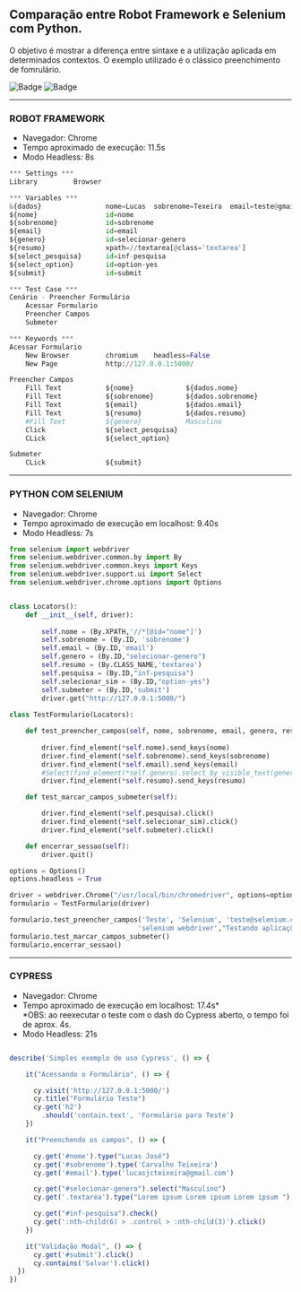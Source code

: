 ## __Comparação entre Robot Framework e Selenium com Python.__  

<p>O objetivo é mostrar a diferença entre sintaxe e a utilização aplicada em determinados contextos.  O exemplo utilizado é o clássico preenchimento de fomrulário.</p>



![Badge](https://img.shields.io/badge/Selenium-Python-blue)
![Badge](https://img.shields.io/badge/RobotFramework-Browser-brightgreen)    

***  

### ROBOT FRAMEWORK  

* Navegador: Chrome   
* Tempo aproximado de execução: 11.5s    
* Modo Headless: 8s    


```python
*** Settings ***
Library         Browser

*** Variables ***
&{dados}                nome=Lucas  sobrenome=Texeira  email=teste@gmail.com  resumo=Automacao com RobotFramework
${nome}                 id=nome
${sobrenome}            id=sobrenome
${email}                id=email
${genero}               id=selecionar-genero
${resumo}               xpath=//textarea[@class='textarea']
${select_pesquisa}      id=inf-pesquisa
${select_option}        id=option-yes
${submit}               id=submit

*** Test Case ***
Cenário - Preencher Formulário
    Acessar Formulario
    Preencher Campos
    Submeter

*** Keywords ***
Acessar Formulario
    New Browser         chromium    headless=False
    New Page            http://127.0.0.1:5000/     

Preencher Campos
    Fill Text           ${nome}             ${dados.nome}
    Fill Text           ${sobrenome}        ${dados.sobrenome}
    Fill Text           ${email}            ${dados.email}
    Fill Text           ${resumo}           ${dados.resumo}
    #Fill Text          ${genero}           Masculino
    Click               ${select_pesquisa}
    CLick               ${select_option}

Submeter
    CLick               ${submit}

```   

***   

### PYTHON COM SELENIUM     

* Navegador: Chrome   
* Tempo aproximado de execução em localhost: 9.40s     
* Modo Headless: 7s   

```python
from selenium import webdriver
from selenium.webdriver.common.by import By
from selenium.webdriver.common.keys import Keys
from selenium.webdriver.support.ui import Select
from selenium.webdriver.chrome.options import Options


class Locators():
    def __init__(self, driver):
            
        self.nome = (By.XPATH,'//*[@id="nome"]')
        self.sobrenome = (By.ID, 'sobrenome')
        self.email = (By.ID,'email')
        self.genero = (By.ID,"selecionar-genero")
        self.resumo = (By.CLASS_NAME,'textarea')
        self.pesquisa = (By.ID,"inf-pesquisa")
        self.selecionar_sim = (By.ID,"option-yes")
        self.submeter = (By.ID,'submit')
        driver.get("http://127.0.0.1:5000/")
        
class TestFormulario(Locators):

    def test_preencher_campos(self, nome, sobrenome, email, genero, resumo):
        
        driver.find_element(*self.nome).send_keys(nome)
        driver.find_element(*self.sobrenome).send_keys(sobrenome)
        driver.find_element(*self.email).send_keys(email)
        #Select(find_element(*self.genero).select_by_visible_text(genero))
        driver.find_element(*self.resumo).send_keys(resumo)

    def test_marcar_campos_submeter(self):

        driver.find_element(*self.pesquisa).click()
        driver.find_element(*self.selecionar_sim).click()
        driver.find_element(*self.submeter).click()

    def encerrar_sessao(self):
        driver.quit()

options = Options()
options.headless = True

driver = webdriver.Chrome("/usr/local/bin/chromedriver", options=options)
formulario = TestFormulario(driver)

formulario.test_preencher_campos('Teste', 'Selenium', 'teste@selenium.com', 
                                'selenium webdriver',"Testando aplicações com selenium")
formulario.test_marcar_campos_submeter()
formulario.encerrar_sessao()

```
***  

### CYPRESS   

* Navegador: Chrome    
* Tempo aproximado de execução em localhost: 17.4s*   
*OBS: ao reexecutar o teste com o dash do Cypress aberto, o tempo foi de aprox. 4s.    
* Modo Headless: 21s   

```javascript

describe('Simples exemplo de uso Cypress', () => {

    it("Acessando o Formulário", () => {

      cy.visit('http://127.0.0.1:5000/')
      cy.title("Formulário Teste")
      cy.get('h2')
        .should('contain.text', 'Formulário para Teste')
    })

    it("Preenchendo os campos", () => {

      cy.get('#nome').type("Lucas José")
      cy.get('#sobrenome').type('Carvalho Teixeira')
      cy.get('#email').type('lucasjcteixeira@gmail.com')

      cy.get("#selecionar-genero").select("Masculino")
      cy.get('.textarea').type("Lorem ipsum Lorem ipsum Lorem ipsum ")

      cy.get("#inf-pesquisa").check()
      cy.get(':nth-child(6) > .control > :nth-child(3)').click()
    })

    it("Validação Modal", () => {
      cy.get('#submit').click()
      cy.contains('Salvar').click()
  })
})


```
